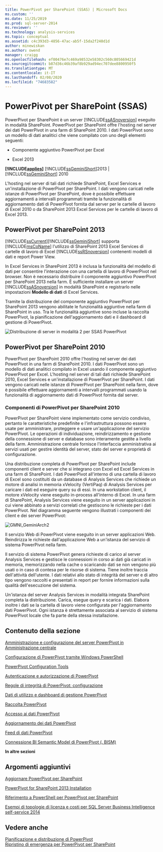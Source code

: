 ```yaml
---
title: PowerPivot per SharePoint (SSAS) | Microsoft Docs
ms.custom: ''
ms.date: 11/25/2019
ms.prod: sql-server-2014
ms.reviewer: ''
ms.technology: analysis-services
ms.topic: conceptual
ms.assetid: c4c393d3-4856-47ac-ab5f-15da2f240d1d
author: minewiskan
ms.author: owend
manager: craigg
ms.openlocfilehash: ef00476e7c469a98532e58302c560c805669421d
ms.sourcegitcommit: b87d36c46b39af8b929ad94ec707dee8800950f5
ms.translationtype: MT
ms.contentlocale: it-IT
ms.lasthandoff: 02/08/2020
ms.locfileid: "74683582"
---
```

# <a name="powerpivot-for-sharepoint-ssas"></a>PowerPivot per SharePoint (SSAS)
  PowerPivot per SharePoint è un server [!INCLUDE[ssASnoversion](../../includes/ssasnoversion-md.md)] eseguito in modalità SharePoint. PowerPivot per SharePoint offre l'hosting nel server dei dati PowerPivot in una farm di SharePoint 2010. I dati PowerPivot sono un modello di dati analitici che viene compilato con uno degli elementi seguenti:  
  
-   Componente aggiuntivo PowerPivot per Excel  
  
-   Excel 2013  
  
 **[!INCLUDE[applies](../../includes/applies-md.md)]**  [!INCLUDE[ssGeminiShort](../../includes/ssgeminishort-md.md)]2013 | [!INCLUDE[ssGeminiShort](../../includes/ssgeminishort-md.md)] 2010  
  
 L'hosting nel server di tali dati richiede SharePoint, Excel Services e un'installazione di PowerPivot per SharePoint. I dati vengono caricati nelle istanze di PowerPivot per SharePoint, dove è possibile effettuare aggiornamenti a intervalli programmati tramite la funzionalità di aggiornamento dati di PowerPivot fornita dal server per le cartelle di lavoro di Excel 2010 o da SharePoint 2013 Excel Services per le cartelle di lavoro di Excel 2013.  
  
## <a name="powerpivot-for-sharepoint-2013"></a>PowerPivot per SharePoint 2013  
 [!INCLUDE[ssCurrent](../../includes/sscurrent-md.md)][!INCLUDE[ssGeminiShort](../../includes/ssgeminishort-md.md)] supporta [!INCLUDE[msCoName](../../includes/msconame-md.md)] l'utilizzo di SharePoint 2013 Excel Services di cartelle di lavoro di Excel [!INCLUDE[ssRSnoversion](../../includes/ssrsnoversion-md.md)] contenenti modelli di dati e report Power View.  
  
 In Excel Services in SharePoint 2013 è inclusa la funzionalità del modello di dati per consentire l'interazione con una cartella di lavoro di PowerPivot nel browser. Non è necessario distribuire il componente aggiuntivo PowerPivot per SharePoint 2013 nella farm. È sufficiente installare un server [!INCLUDE[ssASnoversion](../../includes/ssasnoversion-md.md)] in modalità SharePoint e registrarlo nelle impostazioni **Modello di dati** di Excel Services.  
  
 Tramite la distribuzione del componente aggiuntivo PowerPivot per SharePoint 2013 vengono abilitate le funzionalità aggiuntive nella farm di SharePoint in uso. Tra le funzionalità aggiuntive sono incluse la raccolta PowerPivot, la pianificazione dell'aggiornamento dati e il dashboard di gestione di PowerPivot.  
  
 ![Distribuzione di server in modalità 2 per SSAS PowerPivot](../media/as-powerpivot-mode-2server-deployment.gif "Distribuzione di server in modalità 2 per SSAS PowerPivot")  
  
## <a name="powerpivot-for-sharepoint-2010"></a>PowerPivot per SharePoint 2010  
 PowerPivot per SharePoint 2010 offre l'hosting nel server dei dati PowerPivot in una farm di SharePoint 2010. I dati PowerPivot sono un modello di dati analitici compilato in Excel usando il componente aggiuntivo PowerPivot per Excel. L'hosting nel server di tali dati richiede SharePoint 2010, Excel Services e un'installazione di PowerPivot per SharePoint. I dati vengono caricati nelle istanze di PowerPivot per SharePoint nella farm, dove è possibile effettuare aggiornamenti a intervalli programmati usando la funzionalità di aggiornamento dati di PowerPivot fornita dal server.  
  
### <a name="components-of-powerpivot-for-sharepoint-2010"></a>Componenti di PowerPivot per SharePoint 2010  
 PowerPivot per SharePoint viene implementato come servizio condiviso, pertanto le caratteristiche predefinite e l'infrastruttura possono essere usate per amministrare, proteggere e usare un'applicazione del servizio PowerPivot. Le operazioni di individuazione, reindirizzamento e gestione della connessione di server e database sono interamente gestite a livello della farm. Amministrazione centrale fornisce l'interfaccia amministrativa ai servizi usati per gestire identità del server, stato del server e proprietà di configurazione.  
  
 Una distribuzione completa di PowerPivot per SharePoint include componenti client e server che si integrano con Excel ed Excel Services in una farm di SharePoint. I dati PowerPivot all'interno di una cartella di lavoro di Excel sono costituiti da un database di Analysis Services che richiede un motore di analisi in memoria xVelocity (VertiPaq) di Analysis Services per caricare i dati ed eseguire query su di essi. In una workstation client, il motore xVelocity viene eseguito in-process all'interno di Excel. In una farm di SharePoint, Analysis Services viene eseguito in un server applicazioni in cui viene abbinato a servizi correlati che gestiscono le richieste per i dati PowerPivot. Nel diagramma seguente vengono illustrati i componenti dei client e dei server PowerPivot:  
  
 ![GMNI_GeminiArch2](../media/gmni-geminiarch2.gif "GMNI_GeminiArch2")  
  
 Il servizio Web di PowerPivot viene eseguito in un server applicazioni Web. Reindirizza le richieste dall'applicazione Web a un'istanza del servizio di sistema PowerPivot nella farm.  
  
 Il servizio di sistema PowerPivot genera richieste di carico al server Analysis Services e gestisce le connessioni in corso ai dati già caricati in memoria, memorizzando nella cache o scaricando dati se non vengono più usati o in caso di contesa per le risorse di sistema. Tiene inoltre traccia dell'attività dell'utente. I dati relativi allo stato di integrità del server e di altro tipo vengono raccolti e presentati in report per fornire informazioni sulla qualità dell'esecuzione del sistema.  
  
 Un'istanza del server Analysis Services in modalità integrata SharePoint completa la distribuzione. Carica, esegue query e scarica i dati. Elabora inoltre i dati se la cartella di lavoro viene configurata per l'aggiornamento dati PowerPivot.  Ogni istanza è strettamente associata al servizio di sistema PowerPivot locale che fa parte della stessa installazione.  
  
##  <a name="bkmk_RelatedContent"></a>Contenuto della sezione  
 [Amministrazione e configurazione del server PowerPivot in Amministrazione centrale](power-pivot-server-administration-and-configuration-in-central-administration.md)  
  
 [Configurazione di PowerPivot tramite Windows PowerShell](power-pivot-configuration-using-windows-powershell.md)  
  
 [PowerPivot Configuration Tools](power-pivot-configuration-tools.md)  
  
 [Autenticazione e autorizzazione di PowerPivot](power-pivot-authentication-and-authorization.md)  
  
 [Regole di integrità di PowerPivot: configurazione](configure-power-pivot-health-rules.md)  
  
 [Dati di utilizzo e dashboard di gestione PowerPivot](power-pivot-management-dashboard-and-usage-data.md)  
  
 [Raccolta PowerPivot](../../2014-toc/index.yml)  
  
 [Accesso ai dati PowerPivot](power-pivot-data-access.md)  
  
 [Aggiornamento dei dati PowerPivot](power-pivot-data-refresh.md)  
  
 [Feed di dati PowerPivot](power-pivot-data-feeds.md)  
  
 [Connessione BI Semantic Model di PowerPivot &#40;. BISM&#41;](power-pivot-bi-semantic-model-connection-bism.md)  
  
 **In altre sezioni**  
  
## <a name="additional-topics"></a>Argomenti aggiuntivi  
 [Aggiornare PowerPivot per SharePoint](../../database-engine/install-windows/upgrade-power-pivot-for-sharepoint.md)  
  
 [PowerPivot for SharePoint 2013 Installation](../instances/install-windows/install-analysis-services-in-power-pivot-mode.md)  
  
 [Riferimento a PowerShell per PowerPivot per SharePoint](/sql/analysis-services/powershell/powershell-reference-for-power-pivot-for-sharepoint)  
  
 [Esempi di topologie di licenza e costi per SQL Server Business Intelligence self-service 2014](../../sql-server/install/example-license-topologies-costs-self-service-business-intelligence.md)  
  
## <a name="see-also"></a>Vedere anche  
 [Pianificazione e distribuzione di PowerPivot](https://go.microsoft.com/fwlink/?linkID=220972)   
 [Ripristino di emergenza per PowerPivot per SharePoint](https://go.microsoft.com/fwlink/p/?LinkId=389570)  
  
  
